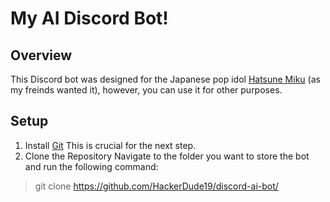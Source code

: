 # My AI Discord Bot!
## Overview
This Discord bot was designed for the Japanese pop idol [Hatsune Miku](https://en.wikipedia.org/wiki/Hatsune_Miku) (as my freinds wanted it), however, you can use it for other purposes.
## Setup
1. Install [Git](https://git-scm.com/downloads)
This is crucial for the next step.
2. Clone the Repository
Navigate to the folder you want to store the bot and run the following command:
> git clone https://github.com/HackerDude19/discord-ai-bot/